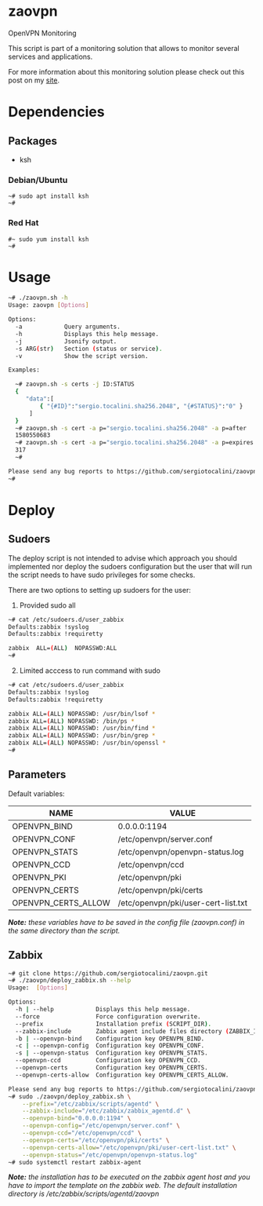 # zaovpn
OpenVPN Monitoring

This script is part of a monitoring solution that allows to monitor several
services and applications.

For more information about this monitoring solution please check out this post
on my [site](https://sergiotocalini.github.io/project/monitoring).

# Dependencies
## Packages
* ksh

### Debian/Ubuntu

```
~# sudo apt install ksh
~#
```

### Red Hat

```
#~ sudo yum install ksh
~#
```

# Usage

```bash
~# ./zaovpn.sh -h
Usage: zaovpn [Options]

Options:
  -a            Query arguments.
  -h            Displays this help message.
  -j            Jsonify output.
  -s ARG(str)   Section (status or service).
  -v            Show the script version.

Examples:

  ~# zaovpn.sh -s certs -j ID:STATUS
  {
     "data":[
         { "{#ID}":"sergio.tocalini.sha256.2048", "{#STATUS}":"0" }
      ]
  }
  ~# zaovpn.sh -s cert -a p="sergio.tocalini.sha256.2048" -a p=after 
  1580550683
  ~# zaovpn.sh -s cert -a p="sergio.tocalini.sha256.2048" -a p=expires
  317
  ~#

Please send any bug reports to https://github.com/sergiotocalini/zaovpn/issues
~#
```

# Deploy
## Sudoers
The deploy script is not intended to advise which approach you should implemented nor
deploy the sudoers configuration but the user that will run the script needs to have
sudo privileges for some checks.

There are two options to setting up sudoers for the user:
1. Provided sudo all
```bash
~# cat /etc/sudoers.d/user_zabbix
Defaults:zabbix !syslog
Defaults:zabbix !requiretty

zabbix	ALL=(ALL)  NOPASSWD:ALL
~#
```
2. Limited acccess to run command with sudo
```bash
~# cat /etc/sudoers.d/user_zabbix
Defaults:zabbix !syslog
Defaults:zabbix !requiretty

zabbix ALL=(ALL) NOPASSWD: /usr/bin/lsof *
zabbix ALL=(ALL) NOPASSWD: /bin/ps *
zabbix ALL=(ALL) NOPASSWD: /usr/bin/find *
zabbix ALL=(ALL) NOPASSWD: /usr/bin/grep *
zabbix ALL=(ALL) NOPASSWD: /usr/bin/openssl *
~#
```
## Parameters
Default variables:

NAME|VALUE
----|-----
OPENVPN_BIND|0.0.0.0:1194
OPENVPN_CONF|/etc/openvpn/server.conf
OPENVPN_STATS|/etc/openvpn/openvpn-status.log
OPENVPN_CCD|/etc/openvpn/ccd
OPENVPN_PKI|/etc/openvpn/pki
OPENVPN_CERTS|/etc/openvpn/pki/certs
OPENVPN_CERTS_ALLOW|/etc/openvpn/pki/user-cert-list.txt

*__Note:__ these variables have to be saved in the config file (zaovpn.conf) in
the same directory than the script.*

## Zabbix
```bash
~# git clone https://github.com/sergiotocalini/zaovpn.git
~# ./zaovpn/deploy_zabbix.sh --help
Usage:  [Options]

Options:
  -h | --help            Displays this help message.
  --force                Force configuration overwrite.
  --prefix               Installation prefix (SCRIPT_DIR).
  --zabbix-include       Zabbix agent include files directory (ZABBIX_INC).
  -b | --openvpn-bind    Configuration key OPENVPN_BIND.
  -c | --openvpn-config  Configuration key OPENVPN_CONF.
  -s | --openvpn-status  Configuration key OPENVPN_STATS.
  --openvpn-ccd          Configuration key OPENVPN_CCD.
  --openvpn-certs        Configuration key OPENVPN_CERTS.
  --openvpn-certs-allow  Configuration key OPENVPN_CERTS_ALLOW.

Please send any bug reports to https://github.com/sergiotocalini/zaovpn/issues
~# sudo ./zaovpn/deploy_zabbix.sh \
	--prefix="/etc/zabbix/scripts/agentd" \
	--zabbix-include="/etc/zabbix/zabbix_agentd.d" \
	--openvpn-bind="0.0.0.0:1194" \
	--openvpn-config="/etc/openvpn/server.conf" \
	--openvpn-ccd="/etc/openvpn/ccd" \
	--openvpn-certs="/etc/openvpn/pki/certs" \
	--openvpn-certs-allow="/etc/openvpn/pki/user-cert-list.txt" \
	--openvpn-status="/etc/openvpn/openvpn-status.log"
~# sudo systemctl restart zabbix-agent
```

*__Note:__ the installation has to be executed on the zabbix agent host and you have
to import the template on the zabbix web. The default installation directory is
/etc/zabbix/scripts/agentd/zaovpn*
